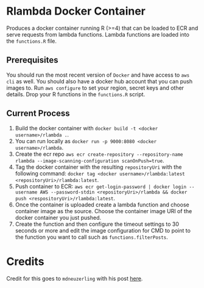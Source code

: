 # Rlambda Docker Container

Produces a docker container running R (>=4) that can be loaded to ECR and serve requests from lambda functions. Lambda functions are loaded into the `functions.R` file. 

## Prerequisites

You should run the most recent version of `Docker` and have access to `aws cli` as well. You should also have a docker hub account that you can push images to. Run `aws configure` to set your region, secret keys and other details. Drop your R functions in the `functions.R` script.

## Current Process

1. Build the docker container with `docker build -t <docker username>/rlambda .`.
2. You can run locally as `docker run -p 9000:8080 <docker username>/rlambda`.
3. Create the ecr repo `aws ecr create-repository --repository-name rlambda --image-scanning-configuration scanOnPush=true`.
4. Tag the docker container with the resulting `repositoryUri` with the following command: `docker tag <docker username>/rlambda:latest <repositoryUri>/rlambda:latest`.
5. Push container to ECR: `aws ecr get-login-password | docker login --username AWS --password-stdin <repositoryUri>/rlambda && docker push <respositoryUri>/rlambda:latest`.
6. Once the container is uploaded create a lambda function and choose container image as the source. Choose the container image URI of the docker container you just pushed. 
7. Create the function and then configure the timeout settings to 30 seconds or more and edit the image configuration for CMD to point to the function you want to call such as `functions.filterPosts`.

# Credits

Credit for this goes to `mdneuzerling` with his post [here](https://mdneuzerling.com/post/r-on-aws-lambda-with-containers/).